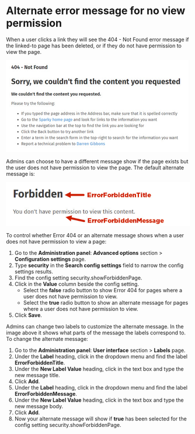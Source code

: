 # Alternate error message for no view permission

When a user clicks a link they will see the 404 - Not Found error message if the linked-to page has been deleted, or if they do not have permission to view the page.

![](../../../.gitbook/assets/1%20%2824%29.jpg)

Admins can choose to have a different message show if the page exists but the user does not have permission to view the page. The default alternate message is:

![](../../../.gitbook/assets/2%20%2856%29.jpg)



To control whether Error 404 or an alternate message shows when a user does not have permission to view a page:

1. Go to the **Administration panel**: **Advanced options** section &gt; **Configuration settings** page.
2. Type **security** in the **Search config settings** field to narrow the config settings results.
3. Find the config setting security.showForbiddenPage.
4. Click in the **Value** column beside the config setting.
   * Select the **false** radio button to show Error 404 for pages where a user does not have permission to view.
   * Select the **true** radio button to show an alternate message for pages where a user does not have permission to view.
5. Click **Save**.

  
Admins can change two labels to customize the alternate message. In the image above it shows what parts of the message the labels correspond to. To change the alternate message:

1. Go to the **Administration panel**: **User interface** section &gt; **Labels** page.
2. Under the **Label** heading, click in the dropdown menu and find the label **ErrorForbiddenTitle**.
3. Under the **New Label Value** heading, click in the text box and type the new message title.
4. Click **Add**.
5. Under the **Label** heading, click in the dropdown menu and find the label **ErrorForbiddenMessage**.
6. Under the **New Label Value** heading, click in the text box and type the new message body.
7. Click **Add**.
8. Now your alternate message will show if **true** has been selected for the config setting security.showForbiddenPage.

